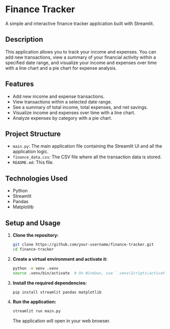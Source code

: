 # Finance Tracker

A simple and interactive finance tracker application built with Streamlit.

## Description

This application allows you to track your income and expenses. You can add new transactions, view a summary of your financial activity within a specified date range, and visualize your income and expenses over time with a line chart and a pie chart for expense analysis.

## Features

- Add new income and expense transactions.
- View transactions within a selected date range.
- See a summary of total income, total expenses, and net savings.
- Visualize income and expenses over time with a line chart.
- Analyze expenses by category with a pie chart.

## Project Structure

- `main.py`: The main application file containing the Streamlit UI and all the application logic.
- `finance_data.csv`: The CSV file where all the transaction data is stored.
- `README.md`: This file.

## Technologies Used

- Python
- Streamlit
- Pandas
- Matplotlib

## Setup and Usage

1.  **Clone the repository:**

    ```bash
    git clone https://github.com/your-username/finance-tracker.git
    cd finance-tracker
    ```

2.  **Create a virtual environment and activate it:**

    ```bash
    python -m venv .venv
    source .venv/bin/activate  # On Windows, use `.venv\Scripts\activate`
    ```

3.  **Install the required dependencies:**

    ```bash
    pip install streamlit pandas matplotlib
    ```

4.  **Run the application:**

    ```bash
    streamlit run main.py
    ```

    The application will open in your web browser.
